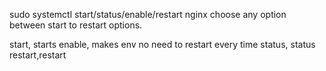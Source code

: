 sudo systemctl start/status/enable/restart nginx
choose any option between start to restart options.

start, starts
enable, makes env no need to restart every time
status, status
restart,restart
